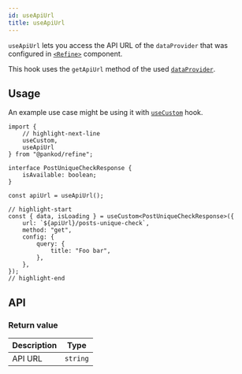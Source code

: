 ```yaml
---
id: useApiUrl
title: useApiUrl
---
```


`useApiUrl` lets you access the API URL of the `dataProvider` that was configured in [`<Refine>`][Refine] component.

This hook uses the `getApiUrl` method of the used [`dataProvider`][Data Provider].

## Usage

An example use case might be using it with [`useCustom`][useCustom] hook.

```tsx
import {
    // highlight-next-line
    useCustom,
    useApiUrl
} from "@pankod/refine";

interface PostUniqueCheckResponse {
    isAvailable: boolean;
}

const apiUrl = useApiUrl();

// highlight-start
const { data, isLoading } = useCustom<PostUniqueCheckResponse>({
    url: `${apiUrl}/posts-unique-check`,
    method: "get",
    config: {
        query: {
            title: "Foo bar",
        },
    },
});
// highlight-end
```

## API

### Return value

| Description | Type     |
| ----------- | -------- |
| API URL     | `string` |

[Refine]: /api-references/components/refine-config.md
[Data Provider]: /api-references/providers/data-provider.md
[useCustom]: /api-references/hooks/data/useCustom.md
